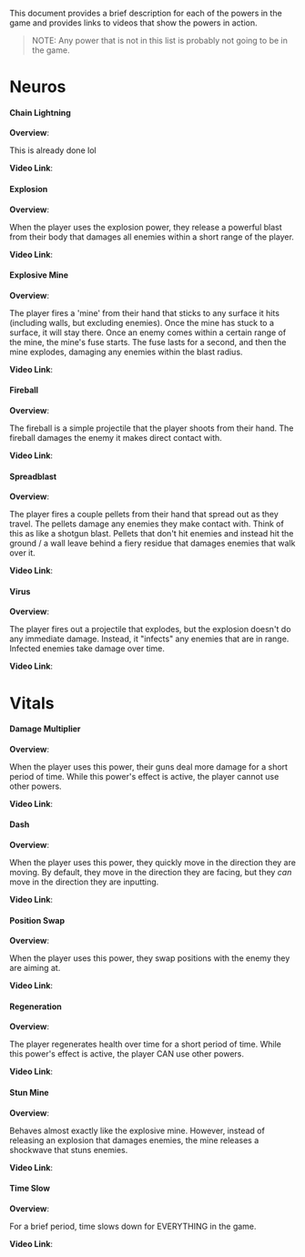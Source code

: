 This document provides a brief description for each of the powers in the game and provides links to videos that show the powers in action.

> NOTE: Any power that is not in this list is probably not going to be in the game.

# Neuros
#### Chain Lightning

**Overview**:

This is already done lol

**Video Link**:

#### Explosion

**Overview**:

When the player uses the explosion power, they release a powerful blast from their body that damages all enemies within a short range of the player.

**Video Link**:

#### Explosive Mine

**Overview**:

The player fires a 'mine' from their hand that sticks to any surface it hits (including walls, but excluding enemies). Once the mine has stuck to a surface, it will stay there. Once an enemy comes within a certain range of the mine, the mine's fuse starts. The fuse lasts for a second, and then the mine explodes, damaging any enemies within the blast radius.

**Video Link**:

#### Fireball

**Overview**:

The fireball is a simple projectile that the player shoots from their hand. The fireball damages the enemy it makes direct contact with.

**Video Link**:

#### Spreadblast

**Overview**:

The player fires a couple pellets from their hand that spread out as they travel. The pellets damage any enemies they make contact with. Think of this as like a shotgun blast. Pellets that don't hit enemies and instead hit the ground / a wall leave behind a fiery residue that damages enemies that walk over it.

**Video Link**:

#### Virus

**Overview**:

The player fires out a projectile that explodes, but the explosion doesn't do any immediate damage. Instead, it "infects" any enemies that are in range. Infected enemies take damage over time.

**Video Link**:

# Vitals
#### Damage Multiplier

**Overview**:

When the player uses this power, their guns deal more damage for a short period of time. While this power's effect is active, the player cannot use other powers.

**Video Link**:

#### Dash

**Overview**:

When the player uses this power, they quickly move in the direction they are moving. By default, they move in the direction they are facing, but they *can* move in the direction they are inputting.

**Video Link**:

#### Position Swap

**Overview**:

When the player uses this power, they swap positions with the enemy they are aiming at.

**Video Link**:

#### Regeneration

**Overview**:

The player regenerates health over time for a short period of time. While this power's effect is active, the player CAN use other powers.

**Video Link**:

#### Stun Mine

**Overview**:

Behaves almost exactly like the explosive mine. However, instead of releasing an explosion that damages enemies, the mine releases a shockwave that stuns enemies.

**Video Link**:

#### Time Slow

**Overview**:

For a brief period, time slows down for EVERYTHING in the game.

**Video Link**:
